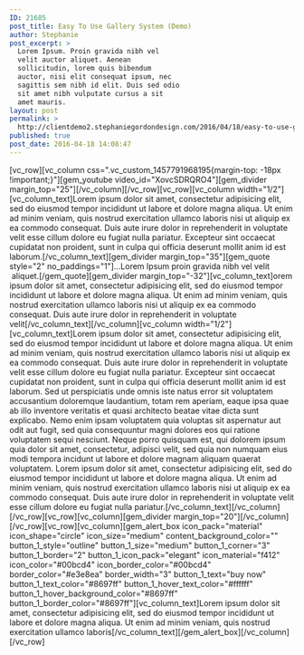 ```yaml
---
ID: 21685
post_title: Easy To Use Gallery System (Demo)
author: Stephanie
post_excerpt: >
  Lorem Ipsum. Proin gravida nibh vel
  velit auctor aliquet. Aenean
  sollicitudin, lorem quis bibendum
  auctor, nisi elit consequat ipsum, nec
  sagittis sem nibh id elit. Duis sed odio
  sit amet nibh vulputate cursus a sit
  amet mauris.
layout: post
permalink: >
  http://clientdemo2.stephaniegordondesign.com/2016/04/18/easy-to-use-gallery-system/
published: true
post_date: 2016-04-18 14:08:47
---
```

[vc_row][vc_column css=".vc_custom_1457791968195{margin-top: -18px !important;}"][gem_youtube video_id="XovcSDRQRO4"][gem_divider margin_top="25"][/vc_column][/vc_row][vc_row][vc_column width="1/2"][vc_column_text]Lorem ipsum dolor sit amet, consectetur adipisicing elit, sed do eiusmod tempor incididunt ut labore et dolore magna aliqua. Ut enim ad minim veniam, quis nostrud exercitation ullamco laboris nisi ut aliquip ex ea commodo consequat. Duis aute irure dolor in reprehenderit in voluptate velit esse cillum dolore eu fugiat nulla pariatur. Excepteur sint occaecat cupidatat non proident, sunt in culpa qui officia deserunt mollit anim id est laborum.[/vc_column_text][gem_divider margin_top="35"][gem_quote style="2" no_paddings="1"]...Lorem Ipsum proin gravida nibh vel velit  aliquet.[/gem_quote][gem_divider margin_top="-32"][vc_column_text]orem ipsum dolor sit amet, consectetur adipisicing elit, sed do eiusmod tempor incididunt ut labore et dolore magna aliqua. Ut enim ad minim veniam, quis nostrud exercitation ullamco laboris nisi ut aliquip ex ea commodo consequat. Duis aute irure dolor in reprehenderit in voluptate velit[/vc_column_text][/vc_column][vc_column width="1/2"][vc_column_text]Lorem ipsum dolor sit amet, consectetur adipisicing elit, sed do eiusmod tempor incididunt ut labore et dolore magna aliqua. Ut enim ad minim veniam, quis nostrud exercitation ullamco laboris nisi ut aliquip ex ea commodo consequat. Duis aute irure dolor in reprehenderit in voluptate velit esse cillum dolore eu fugiat nulla pariatur. Excepteur sint occaecat cupidatat non proident, sunt in culpa qui officia deserunt mollit anim id est laborum. Sed ut perspiciatis unde omnis iste natus error sit voluptatem accusantium doloremque laudantium, totam rem aperiam, eaque ipsa quae ab illo inventore veritatis et quasi architecto beatae vitae dicta sunt explicabo. Nemo enim ipsam voluptatem quia voluptas sit aspernatur aut odit aut fugit, sed quia consequuntur magni dolores eos qui ratione voluptatem sequi nesciunt. Neque porro quisquam est, qui dolorem ipsum quia dolor sit amet, consectetur, adipisci velit, sed quia non numquam eius modi tempora incidunt ut labore et dolore magnam aliquam quaerat voluptatem. Lorem ipsum dolor sit amet, consectetur adipisicing elit, sed do eiusmod tempor incididunt ut labore et dolore magna aliqua. Ut enim ad minim veniam, quis nostrud exercitation ullamco laboris nisi ut aliquip ex ea commodo consequat. Duis aute irure dolor in reprehenderit in voluptate velit esse cillum dolore eu fugiat nulla pariatur.[/vc_column_text][/vc_column][/vc_row][vc_row][vc_column][gem_divider margin_top="20"][/vc_column][/vc_row][vc_row][vc_column][gem_alert_box icon_pack="material" icon_shape="circle" icon_size="medium" content_background_color="" button_1_style="outline" button_1_size="medium" button_1_corner="3" button_1_border="2" button_1_icon_pack="elegant" icon_material="f412" icon_color="#00bcd4" icon_border_color="#00bcd4" border_color="#e3e8ea" border_width="3" button_1_text="buy now" button_1_text_color="#8697ff" button_1_hover_text_color="#ffffff" button_1_hover_background_color="#8697ff" button_1_border_color="#8697ff"][vc_column_text]Lorem ipsum dolor sit amet, consectetur adipisicing elit, sed do eiusmod tempor incididunt ut labore et dolore magna aliqua. Ut enim ad minim veniam, quis nostrud exercitation ullamco laboris[/vc_column_text][/gem_alert_box][/vc_column][/vc_row]
